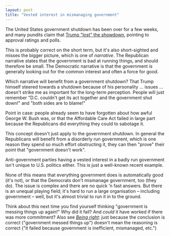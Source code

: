 ```yaml
---
layout: post
title: "Vested interest in mismanaging government"
---
```


The United States government shutdown has been over for a few weeks, and many
pundits claim that [Trump "lost" the
showdown](https://en.wikipedia.org/wiki/2018%E2%80%9319_United_States_federal_government_shutdown#Public_opinion),
pointing to approval ratings and polls.

This is probably correct on the short term, but it's also short-sighted and
misses the bigger picture, which is one of *narrative*. The Republican narrative
states that the government is bad at running things, and should therefore be
small. The Democratic narrative is that the government is generally looking out
for the common interest and often a force for good.

Which narrative will benefit from a government shutdown? That Trump himself
steered towards a shutdown because of his personality ... issues ... doesn't
strike me as important for the long-term perception. People will just remember
"D.C. couldn't get its act together and the government shut down!" and "both
sides are to blame!"

Point in case: people already seem to have forgotten about how awful George W.
Bush was, or that the Affordable Care Act failed in large part because the
Republicans did everything they could to sabotage it.

This concept doesn't just apply to the government shutdown. In general the
Republicans will benefit from a disorderly run government, which is one reason
they spend so much effort obstructing it, they can then "prove" their point that
"government doesn't work".

Anti-government parties having a vested interest in a badly run government isn't
unique to U.S. politics either. This is just a well-known recent example.

None of this means that everything government does is automatically good (it's
not), or that the Democrats don't mismanage government, too (they do). The issue
is complex and there are no quick ’n fast answers. But there is an unequal
playing field; it's hard to run a large organisation – including government –
well, but it's almost trivial to run it in to the ground.

Think about this next time you find yourself thinking "government is messing
things up again!" Why did it fail? And *could* it have worked if there was more
commitment?
Also see [*Being right*](/being-right.html): just because the conclusion
is correct ("government messed things up") doesn't mean the reasoning is correct
("it failed because government is inefficient, mismanaged, etc.")
